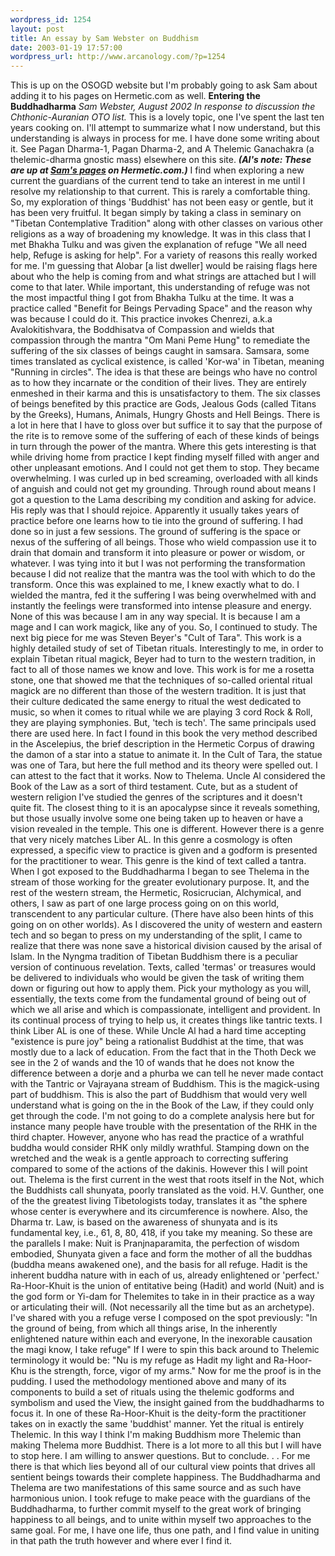 ```yaml
--- 
wordpress_id: 1254
layout: post
title: An essay by Sam Webster on Buddhism
date: 2003-01-19 17:57:00
wordpress_url: http://www.arcanology.com/?p=1254
---
```

This is up on the OSOGD website but I'm probably going to ask Sam about adding it to his pages on Hermetic.com as well. <strong>Entering the Buddhadharma</strong> <em>Sam Webster, August 2002</em> <em>In response to discussion the Chthonic-Auranian OTO list.</em> This is a lovely topic, one I've spent the last ten years cooking on. I'll attempt to summarize what I now understand, but this understanding is always in process for me. I have done some writing about it. See Pagan Dharma-1, Pagan Dharma-2, and A Thelemic Ganachakra (a thelemic-dharma gnostic mass) elsewhere on this site. <strong><em>(Al's note: These are up at <a href="http://www.hermetic.com/webster/">Sam's pages</a> on Hermetic.com.)</em></strong> I find when exploring a new current the guardians of the current tend to take an interest in me until I resolve my relationship to that current. This is rarely a comfortable thing. So, my exploration of things 'Buddhist' has not been easy or gentle, but it has been very fruitful. It began simply by taking a class in seminary on "Tibetan Contemplative Tradition" along with other classes on various other religions as a way of broadening my knowledge. It was in this class that I met Bhakha Tulku and was given the explanation of refuge "We all need help, Refuge is asking for help". For a variety of reasons this really worked for me. I'm guessing that Alobar [a list dweller] would be raising flags here about who the help is coming from and what strings are attached but I will come to that later. While important, this understanding of refuge was not the most impactful thing I got from Bhakha Tulku at the time. It was a practice called "Benefit for Beings Pervading Space" and the reason why was because I could do it. This practice invokes Chenrezi, a.k.a Avalokitishvara, the Boddhisatva of Compassion and wields that compassion through the mantra "Om Mani Peme Hung" to remediate the suffering of the six classes of beings caught in samsara. Samsara, some times translated as cyclical existence, is called 'Kor-wa' in Tibetan, meaning "Running in circles". The idea is that these are beings who have no control as to how they incarnate or the condition of their lives. They are entirely enmeshed in their karma and this is unsatisfactory to them. The six classes of beings benefited by this practice are Gods, Jealous Gods (called Titans by the Greeks), Humans, Animals, Hungry Ghosts and Hell Beings. There is a lot in here that I have to gloss over but suffice it to say that the purpose of the rite is to remove some of the suffering of each of these kinds of beings in turn through the power of the mantra. Where this gets interesting is that while driving home from practice I kept finding myself filled with anger and other unpleasant emotions. And I could not get them to stop. They became overwhelming. I was curled up in bed screaming, overloaded with all kinds of anguish and could not get my grounding. Through round about means I got a question to the Lama describing my condition and asking for advice. His reply was that I should rejoice. Apparently it usually takes years of practice before one learns how to tie into the ground of suffering. I had done so in just a few sessions. The ground of suffering is the space or nexus of the suffering of all beings. Those who wield compassion use it to drain that domain and transform it into pleasure or power or wisdom, or whatever. I was tying into it but I was not performing the transformation because I did not realize that the mantra was the tool with which to do the transform. Once this was explained to me, I knew exactly what to do. I wielded the mantra, fed it the suffering I was being overwhelmed with and instantly the feelings were transformed into intense pleasure and energy. None of this was because I am in any way special. It is because I am a mage and I can work magick, like any of you. So, I continued to study. The next big piece for me was Steven Beyer's "Cult of Tara". This work is a highly detailed study of set of Tibetan rituals. Interestingly to me, in order to explain Tibetan ritual magick, Beyer had to turn to the western tradition, in fact to all of those names we know and love. This work is for me a rosetta stone, one that showed me that the techniques of so-called oriental ritual magick are no different than those of the western tradition. It is just that their culture dedicated the same energy to ritual the west dedicated to music, so when it comes to ritual while we are playing 3 cord Rock & Roll, they are playing symphonies. But, 'tech is tech'. The same principals used there are used here. In fact I found in this book the very method described in the Ascelepius, the brief description in the Hermetic Corpus of drawing the damon of a star into a statue to animate it. In the Cult of Tara, the statue was one of Tara, but here the full method and its theory were spelled out. I can attest to the fact that it works. Now to Thelema. Uncle Al considered the Book of the Law as a sort of third testament. Cute, but as a student of western religion I've studied the genres of the scriptures and it doesn't quite fit. The closest thing to it is an apocalypse since it reveals something, but those usually involve some one being taken up to heaven or have a vision revealed in the temple. This one is different. However there is a genre that very nicely matches Liber AL. In this genre a cosmology is often expressed, a specific view to practice is given and a godform is presented for the practitioner to wear. This genre is the kind of text called a tantra. When I got exposed to the Buddhadharma I began to see Thelema in the stream of those working for the greater evolutionary purpose. It, and the rest of the western stream, the Hermetic, Rosicrucian, Alchymical, and others, I saw as part of one large process going on on this world, transcendent to any particular culture. (There have also been hints of this going on on other worlds). As I discovered the unity of western and eastern tech and so began to press on my understanding of the split, I came to realize that there was none save a historical division caused by the arisal of Islam. In the Nyngma tradition of Tibetan Buddhism there is a peculiar version of continuous revelation. Texts, called 'termas' or treasures would be delivered to individuals who would be given the task of writing them down or figuring out how to apply them. Pick your mythology as you will, essentially, the texts come from the fundamental ground of being out of which we all arise and which is compassionate, intelligent and provident. In its continual process of trying to help us, it creates things like tantric texts. I think Liber AL is one of these. While Uncle Al had a hard time accepting "existence is pure joy" being a rationalist Buddhist at the time, that was mostly due to a lack of education. From the fact that in the Thoth Deck we see in the 2 of wands and the 10 of wands that he does not know the difference between a dorje and a phurba we can tell he never made contact with the Tantric or Vajrayana stream of Buddhism. This is the magick-using part of buddhism. This is also the part of Buddhism that would very well understand what is going on the in the Book of the Law, if they could only get through the code. I'm not going to do a complete analysis here but for instance many people have trouble with the presentation of the RHK in the third chapter. However, anyone who has read the practice of a wrathful buddha would consider RHK only mildly wrathful. Stamping down on the wretched and the weak is a gentle approach to correcting suffering compared to some of the actions of the dakinis. However this I will point out. Thelema is the first current in the west that roots itself in the Not, which the Buddhists call shunyata, poorly translated as the void. H.V. Gunther, one of the the greatest living Tibetologists today, translates it as "the sphere whose center is everywhere and its circumference is nowhere. Also, the Dharma tr. Law, is based on the awareness of shunyata and is its fundamental key, i.e., 61, 8, 80, 418, if you take my meaning. So these are the parallels I make: Nuit is Pranjnaparamita, the perfection of wisdom embodied, Shunyata given a face and form the mother of all the buddhas (buddha means awakened one), and the basis for all refuge. Hadit is the inherent buddha nature with in each of us, already enlightened or 'perfect.' Ra-Hoor-Khuit is the union of entitative being (Hadit) and world (Nuit) and is the god form or Yi-dam for Thelemites to take in in their practice as a way or articulating their will. (Not necessarily all the time but as an archetype). I've shared with you a refuge verse I composed on the spot previously: "In the ground of being, from which all things arise, In the inherently enlightened nature within each and everyone, In the inexorable causation the magi know, I take refuge" If I were to spin this back around to Thelemic terminology it would be: "Nu is my refuge as Hadit my light and Ra-Hoor-Khu is the strength, force, vigor of my arms." Now for me the proof is in the pudding. I used the methodology mentioned above and many of its components to build a set of rituals using the thelemic godforms and symbolism and used the View, the insight gained from the buddhadharms to focus it. In one of these Ra-Hoor-Khuit is the deity-form the practitioner takes on in exactly the same 'buddhist' manner. Yet the ritual is entirely Thelemic. In this way I think I'm making Buddhism more Thelemic than making Thelema more Buddhist. There is a lot more to all this but I will have to stop here. I am willing to answer questions. But to conclude. . . For me there is that which lies beyond all of our cultural view points that drives all sentient beings towards their complete happiness. The Buddhadharma and Thelema are two manifestations of this same source and as such have harmonious union. I took refuge to make peace with the guardians of the Buddhadharma, to further commit myself to the great work of bringing happiness to all beings, and to unite within myself two approaches to the same goal. For me, I have one life, thus one path, and I find value in uniting in that path the truth however and where ever I find it.